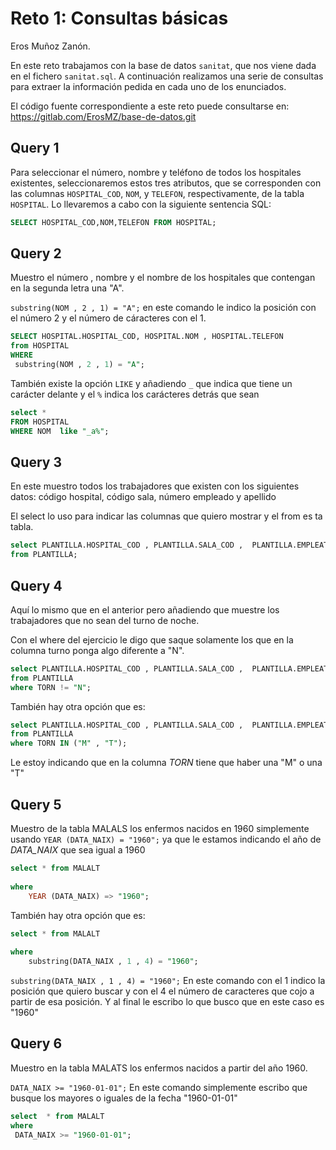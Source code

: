 # Reto 1: Consultas básicas

Eros Muñoz Zanón.

En este reto trabajamos con la base de datos `sanitat`, que nos viene dada en el fichero `sanitat.sql`. A continuación realizamos una serie de consultas para extraer la información pedida en cada uno de los enunciados.

El código fuente correspondiente a este reto puede consultarse en: https://gitlab.com/ErosMZ/base-de-datos.git

## Query 1
Para seleccionar el número, nombre y teléfono de todos los hospitales existentes, seleccionaremos estos tres atributos, que se corresponden con las columnas `HOSPITAL_COD`, `NOM`, y `TELEFON`, respectivamente, de la tabla `HOSPITAL`. Lo llevaremos a cabo con la siguiente sentencia SQL:

```sql
SELECT HOSPITAL_COD,NOM,TELEFON FROM HOSPITAL;
```


## Query 2

Muestro  el número , nombre y el nombre de los hospitales que contengan en la segunda letra una "A".


`substring(NOM , 2 , 1) = "A";` en este comando le indico la posición con el número 2 y el número de cáracteres con el 1.

```sql
SELECT HOSPITAL.HOSPITAL_COD, HOSPITAL.NOM , HOSPITAL.TELEFON
from HOSPITAL
WHERE
 substring(NOM , 2 , 1) = "A";
```

También existe la opción `LIKE` y añadiendo `_` que indica que tiene un carácter delante y el `%` indica los carácteres detrás que sean 
```sql
select *
FROM HOSPITAL
WHERE NOM  like "_a%";
```
## Query 3
En este muestro todos los trabajadores que existen con los siguientes datos: código hospital, código sala, número empleado y apellido

El select lo uso para indicar las columnas que quiero mostrar y el from es ta tabla.
```sql
select PLANTILLA.HOSPITAL_COD , PLANTILLA.SALA_COD ,  PLANTILLA.EMPLEAT_NO, PLANTILLA.COGNOM
from PLANTILLA;
```
## Query 4
Aquí lo mismo que en el anterior pero añadiendo que muestre los trabajadores que no sean del turno de noche.

Con el where del ejercicio le digo que saque solamente los que en la columna turno ponga algo diferente a "N".
```sql
select PLANTILLA.HOSPITAL_COD , PLANTILLA.SALA_COD ,  PLANTILLA.EMPLEAT_NO, PLANTILLA.COGNOM
from PLANTILLA
where TORN != "N";
```
También hay otra opción que es:
```sql
select PLANTILLA.HOSPITAL_COD , PLANTILLA.SALA_COD ,  PLANTILLA.EMPLEAT_NO, PLANTILLA.COGNOM
from PLANTILLA
where TORN IN ("M" , "T");
```
Le estoy indicando que en la columna *TORN* tiene que haber una "M" o una "T"

## Query 5
Muestro de la tabla MALALS los enfermos nacidos en 1960 simplemente usando `YEAR (DATA_NAIX) = "1960";`
ya que le estamos indicando el año de *DATA_NAIX* que sea igual a 1960
```sql
select * from MALALT
 
where 
	YEAR (DATA_NAIX) => "1960";
```
También hay otra opción que es: 

```sql
select * from MALALT
 
where 
	substring(DATA_NAIX , 1 , 4) = "1960";
```
`substring(DATA_NAIX , 1 , 4) = "1960";` En este comando con el 1 indico la posición que quiero buscar y con el 4 el número de caracteres que cojo a partir de esa posición.
Y al final le escribo lo que busco que en este caso es "1960"

## Query 6
Muestro en la tabla MALATS los enfermos nacidos a partir del año 1960.

`DATA_NAIX >= "1960-01-01";` En este comando simplemente escribo que busque los mayores o iguales de la fecha "1960-01-01"

```sql
select  * from MALALT
where 
 DATA_NAIX >= "1960-01-01";

```
